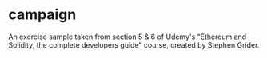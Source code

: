 # campaign
An exercise sample taken from section 5 & 6 of Udemy's "Ethereum and Solidity, the complete developers guide" course, created by Stephen Grider.
